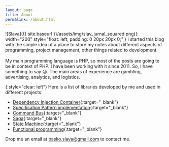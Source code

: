 ```yaml
---
layout: page
title: About
permalink: /about.html
---
```


![Slava]({{ site.baseurl }}/assets/img/slav_jurnal_squared.png){: width="200" style="float: left; padding: 0 20px 20px 0;" }
I started this blog with the simple idea of a place to store my notes about different aspects of programming,
project management, other things related to development.
<br><br>
My main programming language is PHP, so most of the posts are going to be in context of PHP.
I have been working with it since 2011. So, I have something to say 😉.
The main areas of experience are gambling, advertising, analytics, and logistics.

{:style="clear: left"}
Here is a list of libraries developed by me and used in different projects:
* [Dependency Injection Container](https://github.com/slava-basko/container){:target="_blank"}
* [Specification Pattern implementation](https://github.com/slava-basko/specification-php){:target="_blank"}
* [Command Bus](https://github.com/slava-basko/bus-php){:target="_blank"}
* [Saga](https://github.com/slava-basko/saga-php){:target="_blank"}
* [State Machine](https://github.com/slava-basko/finite-state-machine){:target="_blank"}
* [Functional programming](https://github.com/slava-basko/functional-php){:target="_blank"}

Drop me an email at [basko.slava@gmail.com](mailto:basko.slava@gmail.com) to contact me.
